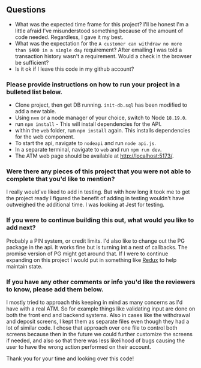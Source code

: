 ## Questions
- What was the expected time frame for this project?  I'll be honest I'm a little afraid I've misunderstood something 
because of the amount of code needed.  Regardless, I gave it my best.
- What was the expectation for the `A customer can withdraw no more than $400 in a single day` requirement?  After 
emailing I was told a transaction history wasn't a requirement.  Would a check in the browser be sufficient?
- Is it ok if I leave this code in my github account?


### Please provide instructions on how to run your project in a bulleted list below.
- Clone project, then get DB running. `init-db.sql` has been modified to add a new table.
- Using `nvm` or a node manager of your choice, switch to Node `18.19.0`.
- run `npm install` - This will install dependencies for the API.
- within the `web` folder, run `npm install` again. This installs dependencies for the web component.
- To start the api, navigate to `nodeapi` and run `node api.js`.
- In a separate terminal, navigate to `web` and run `npm run dev`.
- The ATM web page should be available at [http://localhost:5173/](http://localhost:5173/).

### Were there any pieces of this project that you were not able to complete that you'd like to mention?
I really would've liked to add in testing.  But with how long it took me to get the project ready I figured the benefit 
of adding in testing wouldn't have outweighed the additional time.  I was looking at Jest for testing.  

### If you were to continue building this out, what would you like to add next?
Probably a PIN system, or credit limits.  I'd also like to change out the PG package in the api.  It works fine but is 
turning int a nest of callbacks.  The promise version of PG might get around that.  If I were to continue expanding on 
this project I would put in something like [Redux](https://redux.js.org/) to help maintain state.

### If you have any other comments or info you'd like the reviewers to know, please add them below.
I mostly tried to approach this keeping in mind as many concerns as I'd have with a real ATM.  So for example things like 
validating input are done on both the front end and backend systems.  Also in cases like the withdrawal and deposit 
screens, I kept them as separate files even though they had a lot of similar code.  I chose that approach over one file 
to control both screens because then in the future we could further customize the screens if needed, and also so that 
there was less likelihood of bugs causing the user to have the wrong action performed on their account.

Thank you for your time and looking over this code!